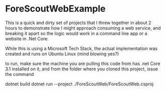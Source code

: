 # ForeScoutWebExample

This is a quick and dirty set of projects that I threw together in about 2 hours to demonstrate 
how I might approach consuming a web service, and breaking it apart so the logic would work in a command line app or a website in .Net Core.

While this is using a Microsoft Tech Stack, the actual implementation was created and runs on Ubuntu Linux (mind blowing yes?)

to run, make sure the machine you are pulling this code from has .net Core 3.1 installed on it, and  from the folder where you cloned this project, issue the command 

dotnet build
dotnet run --project ./ForeScoutWeb/ForeScoutWeb.csproj


